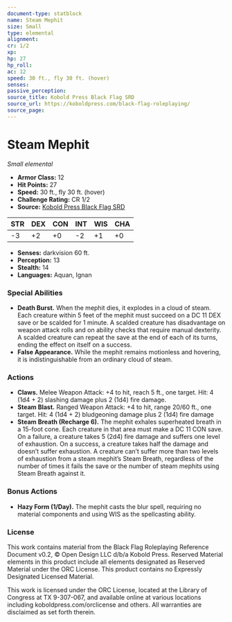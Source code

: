 ```yaml
---
document-type: statblock
name: Steam Mephit
size: Small
type: elemental
alignment: 
cr: 1/2
xp: 
hp: 27
hp_roll: 
ac: 12
speed: 30 ft., fly 30 ft. (hover)
senses: 
passive_perception: 
source_title: Kobold Press Black Flag SRD
source_url: https://koboldpress.com/black-flag-roleplaying/
source_page: 
---
```


# Steam Mephit

*Small elemental*

- **Armor Class:** 12
- **Hit Points:** 27
- **Speed:** 30 ft., fly 30 ft. (hover)
- **Challenge Rating:** CR 1/2
- **Source:** [Kobold Press Black Flag SRD](https://koboldpress.com/black-flag-roleplaying/)

| STR | DEX | CON | INT | WIS | CHA |
| --- | --- | --- | --- | --- | --- |
| -3 | +2 | +0 | -2 | +1 | +0 |

- **Senses:** darkvision 60 ft.
- **Perception:** 13
- **Stealth:** 14
- **Languages:** Aquan, Ignan

### Special Abilities

- **Death Burst.** When the mephit dies, it explodes in a cloud of steam. Each creature within 5 feet of the mephit must succeed on a DC 11 DEX save or be scalded for 1 minute. A scalded creature has disadvantage on weapon attack rolls and on ability checks that require manual dexterity. A scalded creature can repeat the save at the end of each of its turns, ending the effect on itself on a success.
- **False Appearance.** While the mephit remains motionless and hovering, it is indistinguishable from an ordinary cloud of steam.

### Actions

- **Claws.** Melee Weapon Attack: +4 to hit, reach 5 ft., one target. Hit: 4 (1d4 + 2) slashing damage plus 2 (1d4) fire damage.
- **Steam Blast.** Ranged Weapon Attack: +4 to hit, range 20/60 ft., one target. Hit: 4 (1d4 + 2) bludgeoning damage plus 2 (1d4) fire damage
- **Steam Breath (Recharge 6).** The mephit exhales superheated breath in a 15-foot cone. Each creature in that area must make a DC 11 CON save. On a failure, a creature takes 5 (2d4) fire damage and suffers one level of exhaustion. On a success, a creature takes half the damage and doesn’t suffer exhaustion. A creature can’t suffer more than two levels of exhaustion from a steam mephit’s Steam Breath, regardless of the number of times it fails the save or the number of steam mephits using Steam Breath against it.

### Bonus Actions

- **Hazy Form (1/Day).** The mephit casts the blur spell, requiring no material components and using WIS as the spellcasting ability.

### License

This work contains material from the Black Flag Roleplaying Reference Document v0.2, © Open Design LLC d/b/a Kobold Press. Reserved Material elements in this product include all elements designated as Reserved Material under the ORC License. This product contains no Expressly Designated Licensed Material.

This work is licensed under the ORC License, located at the Library of Congress at TX 9-307-067, and available online at various locations including koboldpress.com/orclicense and others. All warranties are disclaimed as set forth therein.
